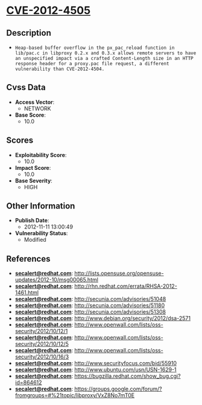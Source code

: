 
# [CVE-2012-4505](http://lists.opensuse.org/opensuse-updates/2012-10/msg00065.html)

## Description

- `Heap-based buffer overflow in the px_pac_reload function in lib/pac.c in libproxy 0.2.x and 0.3.x allows remote servers to have an unspecified impact via a crafted Content-Length size in an HTTP response header for a proxy.pac file request, a different vulnerability than CVE-2012-4504.`

## Cvss Data

- **Access Vector**:
  - NETWORK
- **Base Score**:
  - 10.0

## Scores

- **Exploitability Score**:
  - 10.0
- **Impact Score**:
  - 10.0
- **Base Severity**:
  - HIGH

## Other Information

- **Publish Date**:
  - 2012-11-11 13:00:49
- **Vulnerability Status**:
  - Modified

## References

- **secalert@redhat.com**: http://lists.opensuse.org/opensuse-updates/2012-10/msg00065.html
- **secalert@redhat.com**: http://rhn.redhat.com/errata/RHSA-2012-1461.html
- **secalert@redhat.com**: http://secunia.com/advisories/51048
- **secalert@redhat.com**: http://secunia.com/advisories/51180
- **secalert@redhat.com**: http://secunia.com/advisories/51308
- **secalert@redhat.com**: http://www.debian.org/security/2012/dsa-2571
- **secalert@redhat.com**: http://www.openwall.com/lists/oss-security/2012/10/12/1
- **secalert@redhat.com**: http://www.openwall.com/lists/oss-security/2012/10/12/5
- **secalert@redhat.com**: http://www.openwall.com/lists/oss-security/2012/10/16/3
- **secalert@redhat.com**: http://www.securityfocus.com/bid/55910
- **secalert@redhat.com**: http://www.ubuntu.com/usn/USN-1629-1
- **secalert@redhat.com**: https://bugzilla.redhat.com/show_bug.cgi?id=864612
- **secalert@redhat.com**: https://groups.google.com/forum/?fromgroups=#%21topic/libproxy/VxZ8No7mT0E
